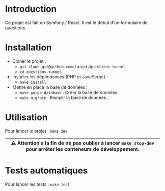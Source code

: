 # Introduction
Ce projet est fait en Symfony / React. Il est le début d'un formulaire de questions.

# Installation
- Cloner le projet :
  - `git clone git@github.com:farpat/questions-tunnel`
  - `cd questions-tunnel`
- Installer les dépendances (PHP et JavaScript) : 
  - `make install` 
- Mettre en place la base de données :
  - `make purge-database` : Créer la base de données
  - `make migrate` : Remplir la base de données

# Utilisation
Pour lancer le projet : `make dev`.

| :warning:        Attention à la fin de ne pas oublier à lancer `make stop-dev` pour arrêter les conteneurs de développement.          |
|---------------------------------------------------------------------------------------------------------------------------------------|

# Tests automatiques
Pour lancer les tests : `make test`
